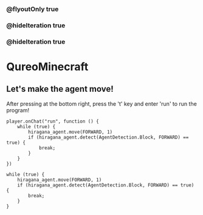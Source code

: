 ### @flyoutOnly true
### @hideIteration true
### @hideIteration true
# QureoMinecraft

## Let's make the agent move!

After pressing [](https://raw.githubusercontent.com/camp-minecraft/TechkidsCampTutorial/master/images/playbutton.png) at the bottom right, press the 't' key and enter 'run' to run the program!

```template
player.onChat("run", function () {
    while (true) {
        hiragana_agent.move(FORWARD, 1)
        if (hiragana_agent.detect(AgentDetection.Block, FORWARD) == true) {
            break;
        }
    }
})

```

```ghost
while (true) {
    hiragana_agent.move(FORWARD, 1)
    if (hiragana_agent.detect(AgentDetection.Block, FORWARD) == true) {
        break;
    }
}

```